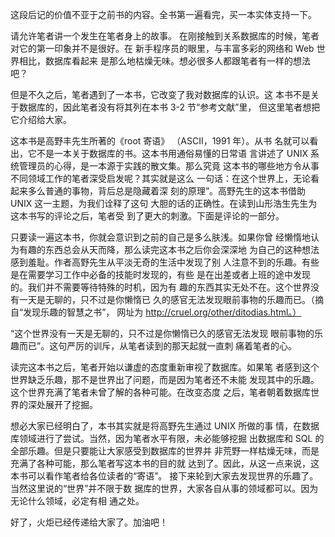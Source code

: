 这段后记的价值不亚于之前书的内容。全书第一遍看完，买一本实体支持一下。
> 

请允许笔者讲一个发生在笔者身上的故事。 在刚接触到关系数据库的时候，笔者对它的第一印象并不是很好。在 新手程序员的眼里，与丰富多彩的网络和 Web 世界相比，数据库看起来 是那么地枯燥无味。想必很多人都跟笔者有一样的想法吧？

但是不久之后，笔者遇到了一本书，它改变了我对数据库的认识。这 本书不是关于数据库的，因此笔者没有将其列在本书 3-2 节“参考文献”里， 但这里笔者想把它介绍给大家。

这本书是高野丰先生所著的《root 寄语》 （ASCII，1991 年）。从书 名就可以看出，它不是一本关于数据库的书。这本书用通俗易懂的日常语 言讲述了 UNIX 系统管理员的心得，是一本源于实践的散文集。那么究竟 这本书的哪些地方令从事不同领域工作的笔者深受启发呢？其实就是这么 一句话：在这个世界上，无论看起来多么普通的事物，背后总是隐藏着深 刻的原理”。高野先生的这本书借助 UNIX 这一主题，为我们诠释了这句 大胆的话的正确性。在读到山形浩生先生为这本书写的评论之后，笔者受 到了更大的刺激。下面是评论的一部分。

只要读一遍这本书，你就会意识到之前的自己是多么肤浅。如果你曾 经懒惰地认为有趣的东西总会从天而降，那么读完这本书之后你会深深地 为自己的这种想法感到羞耻。作者高野先生从平淡无奇的生活中发现了别 人注意不到的乐趣。有些是在需要学习工作中必备的技能时发现的，有些 是在出差或者上班的途中发现的。我们并不需要等待特殊的时机，因为有 趣的东西其实无处不在。这个世界没有一天是无聊的，只不过是你懒惰已 久的感官无法发现眼前事物的乐趣而已。（摘自“发现乐趣的智慧之书”， 网址为 http://cruel.org/other/ditodias.html。）

“这个世界没有一天是无聊的，只不过是你懒惰已久的感官无法发现 眼前事物的乐趣而已”。这句严厉的训斥，从笔者读到的那天起就一直刺 痛着笔者的心。

读完这本书之后，笔者开始以谦虚的态度重新审视了数据库。如果笔 者感到这个世界缺乏乐趣，那不是世界出了问题，而是因为笔者还不未能 发现其中的乐趣。这个世界充满了笔者未曾了解的各种可能。在改变态度 之后，笔者朝着数据库世界的深处展开了挖掘。


想必大家已经明白了，本书其实就是将高野先生通过 UNIX 所做的事 情，在数据库领域进行了尝试。当然，因为笔者水平有限，未必能够挖掘 出数据库和 SQL 的全部乐趣。但是只要能让大家感受到数据库的世界并 非荒野一样枯燥无味，而是充满了各种可能，那么笔者写这本书的目的就 达到了。因此，从这一点来说，这本书可以看作笔者给各位读者的“寄语”。 接下来轮到大家去发现世界的乐趣了。当然这里说的“世界”并不限于数 据库的世界，大家各自从事的领域都可以。因为无论什么领域，必定有相 通之处。

好了，火炬已经传递给大家了。加油吧！